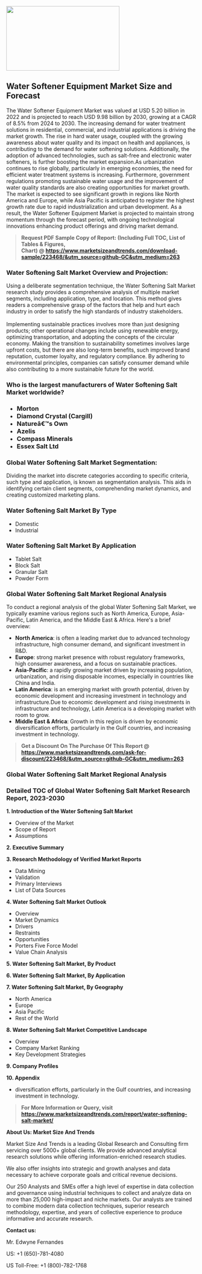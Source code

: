 <p><img class="alignnone size-medium wp-image-20088" src="https://ffe5etoiles.com/wp-content/uploads/2024/12/MST1-300x171.png" alt="" width="300" height="171" /></p><h2>Water Softener Equipment Market Size and Forecast</h2><p>The Water Softener Equipment Market was valued at USD 5.20 billion in 2022 and is projected to reach USD 9.98 billion by 2030, growing at a CAGR of 8.5% from 2024 to 2030. The increasing demand for water treatment solutions in residential, commercial, and industrial applications is driving the market growth. The rise in hard water usage, coupled with the growing awareness about water quality and its impact on health and appliances, is contributing to the demand for water softening solutions. Additionally, the adoption of advanced technologies, such as salt-free and electronic water softeners, is further boosting the market expansion.As urbanization continues to rise globally, particularly in emerging economies, the need for efficient water treatment systems is increasing. Furthermore, government regulations promoting sustainable water usage and the improvement of water quality standards are also creating opportunities for market growth. The market is expected to see significant growth in regions like North America and Europe, while Asia Pacific is anticipated to register the highest growth rate due to rapid industrialization and urban development. As a result, the Water Softener Equipment Market is projected to maintain strong momentum through the forecast period, with ongoing technological innovations enhancing product offerings and driving market demand.</p></p><blockquote id="" class=""><strong>Request PDF Sample Copy of Report: (Including Full TOC, List of Tables &amp; Figures, Chart)&nbsp;@&nbsp;<strong><a href="https://www.marketsizeandtrends.com/download-sample/223468/&utm_source=github-GC&utm_medium=263" target="_blank">https://www.marketsizeandtrends.com/download-sample/223468/&utm_source=github-GC&utm_medium=263</a></strong></strong></blockquote><h3 id="" class="">Water Softening Salt Market&nbsp;Overview and Projection:</h3><p id="" class="">Using a deliberate segmentation technique, the Water Softening Salt Market research study provides a comprehensive analysis of multiple market segments, including application, type, and location. This method gives readers a comprehensive grasp of the factors that help and hurt each industry in order to satisfy the high standards of industry stakeholders. <br /> <br />Implementing sustainable practices involves more than just designing products; other operational changes include using renewable energy, optimizing transportation, and adopting the concepts of the circular economy. Making the transition to sustainability sometimes involves large upfront costs, but there are also long-term benefits, such improved brand reputation, customer loyalty, and regulatory compliance. By adhering to environmental principles, companies can satisfy consumer demand while also contributing to a more sustainable future for the world.</p><h3 id="" class="">Who is the largest manufacturers of&nbsp;Water Softening Salt Market worldwide?</h3><h3 class=""><p><ul><li>Morton </li><li> Diamond Crystal (Cargill) </li><li> Natureâ€™s Own </li><li> Azelis </li><li> Compass Minerals </li><li> Essex Salt Ltd</li></ul></p></h3><h3 id="" class="">Global&nbsp;Water Softening Salt Market Segmentation:</h3><p id="" class="">Dividing the market into discrete categories according to specific criteria, such type and application, is known as segmentation analysis. This aids in identifying certain client segments, comprehending market dynamics, and creating customized marketing plans.</p><h3 id="" class="">Water Softening Salt Market&nbsp;By Type</h3><p><p><ul><li>Domestic</li><li> Industrial</p></li></ul></p></p><h3 id="" class="">Water Softening Salt Market&nbsp;By Application</h3><p class=""><p><ul><li>Tablet Salt</li><li> Block Salt</li><li> Granular Salt</li><li> Powder Form</li></ul></p></p><h3 id="" class="">Global Water Softening Salt Market Regional Analysis</h3><p id="" class="">To conduct a regional analysis of the global Water Softening Salt Market, we typically examine various regions such as North America, Europe, Asia-Pacific, Latin America, and the Middle East &amp; Africa. Here's a brief overview:</p><ul><li><strong>North America</strong>: is often a leading market due to advanced technology infrastructure, high consumer demand, and significant investment in R&amp;D.</li><li><strong>Europe</strong>: strong market presence with robust regulatory frameworks, high consumer awareness, and a focus on sustainable practices.</li><li><strong>Asia-Pacific</strong>: a rapidly growing market driven by increasing population, urbanization, and rising disposable incomes, especially in countries like China and India.</li><li><strong>Latin America</strong>: is an emerging market with growth potential, driven by economic development and increasing investment in technology and infrastructure.Due to economic development and rising investments in infrastructure and technology, Latin America is a developing market with room to grow.</li><li><strong>Middle East &amp; Africa</strong>: Growth in this region is driven by economic diversification efforts, particularly in the Gulf countries, and increasing investment in technology.</li></ul><blockquote id="" class=""><strong>Get a Discount On The Purchase Of This Report @ <strong><a href="https://www.marketsizeandtrends.com/ask-for-discount/223468/&utm_source=github-GC&utm_medium=263" target="_blank">https://www.marketsizeandtrends.com/ask-for-discount/223468/&utm_source=github-GC&utm_medium=263</a></strong></strong></blockquote><h3 id="" class="">Global Water Softening Salt Market Regional Analysis</h3><h3 id="" class="">Detailed TOC of Global Water Softening Salt Market Research Report, 2023-2030</h3><p id="" class=""><strong>1. Introduction of the Water Softening Salt Market</strong></p><ul><li>Overview of the Market</li><li>Scope of Report</li><li>Assumptions</li></ul><p id="" class=""><strong>2. Executive Summary</strong></p><p id="" class=""><strong>3. Research Methodology of Verified Market Reports</strong></p><ul><li>Data Mining</li><li>Validation</li><li>Primary Interviews</li><li>List of Data Sources</li></ul><p id="" class=""><strong>4. Water Softening Salt Market Outlook</strong></p><ul><li>Overview</li><li>Market Dynamics</li><li>Drivers</li><li>Restraints</li><li>Opportunities</li><li>Porters Five Force Model</li><li>Value Chain Analysis</li></ul><p id="" class=""><strong>5. Water Softening Salt Market, By Product</strong></p><p id="" class=""><strong>6. Water Softening Salt Market, By Application</strong></p><p id="" class=""><strong>7. Water Softening Salt Market, By Geography</strong></p><ul><li>North America</li><li>Europe</li><li>Asia Pacific</li><li>Rest of the World</li></ul><p id="" class=""><strong>8. Water Softening Salt Market Competitive Landscape</strong></p><ul><li>Overview</li><li>Company Market Ranking</li><li>Key Development Strategies</li></ul><p id="" class=""><strong>9. Company Profiles</strong></p><p id="" class=""><strong>10. Appendix</strong></p><ul><li>diversification efforts, particularly in the Gulf countries, and increasing investment in technology.</li></ul><blockquote id="" class=""><strong>For More Information or Query, visit <strong><strong><a href="https://www.marketsizeandtrends.com/report/water-softening-salt-market/" target="_blank">https://www.marketsizeandtrends.com/report/water-softening-salt-market/</a></strong></strong></strong></blockquote><p id="" class=""><strong>About Us: Market Size And Trends</strong></p><p id="" class="">Market Size And Trends is a leading Global Research and Consulting firm servicing over 5000+ global clients. We provide advanced analytical research solutions while offering information-enriched research studies.</p><p id="" class="">We also offer insights into strategic and growth analyses and data necessary to achieve corporate goals and critical revenue decisions.</p><p id="" class="">Our 250 Analysts and SMEs offer a high level of expertise in data collection and governance using industrial techniques to collect and analyze data on more than 25,000 high-impact and niche markets. Our analysts are trained to combine modern data collection techniques, superior research methodology, expertise, and years of collective experience to produce informative and accurate research.</p><p id="" class=""><strong>Contact us:</strong></p><p id="" class="">Mr. Edwyne Fernandes</p><p id="" class="">US: +1 (650)-781-4080</p><p id="" class="">US Toll-Free: +1 (800)-782-1768</p>
